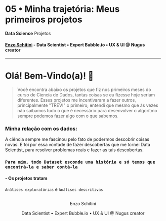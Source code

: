 # **05** • Minha trajetória: Meus primeiros projetos
**Data Science** Projetos 
#### [Enzo Schitini](https://www.linkedin.com/in/enzoschitini/) - Data Scientist • Expert Bubble.io • UX & UI @ Nugus creator

---

# Olá! Bem-Vindo(a)! 👋

> Você encontra abaixo os projetos que fiz nos primeiros meses do curso de Ciencia de Dados, tantas coisas se eu fizesse hoje seriam diferentes.
Esses projetos me incentivaram a fazer outros, principalmente "TREVI" o primeiro, entendi que mesmo que às vezes não saibamos tudo o que é necessário para desenvolver o algoritmo sempre podemos fazer algo com o que sabemos.

### **Minha relação com os dados:**
A ciência sempre me fascinou pelo fato de podermos descobrir coisas novas. E foi por essa vontade de fazer descobertas que me tornei Data Scientist, para resolver problemas reais e fazer as tais descobertas.
### `Para mim, todo Dataset esconde uma história e só temos que encontrá-la e saber contá-la`

#### - **Os projetos tratam** 
`Análises exploratórias` e `Análises descritivas`

##

<p align="center">
  Enzo Schitini
</p>

<p align="center">
  Data Scientist • Expert Bubble.io • UX & UI @ Nugus creator
</p>